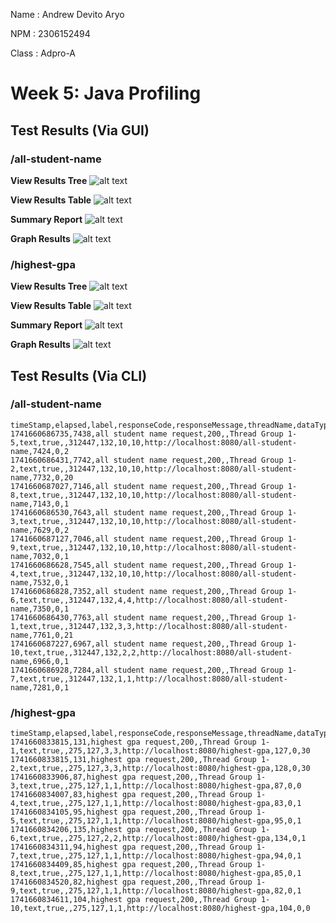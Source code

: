 Name    : Andrew Devito Aryo

NPM     : 2306152494

Class    : Adpro-A

# Week 5: Java Profiling
## Test Results (Via GUI)
### /all-student-name 
**View Results Tree**
![alt text](image.png)

**View Results Table**
![alt text](image-1.png)

**Summary Report**
![alt text](image-2.png)

**Graph Results**
![alt text](image-3.png)

### /highest-gpa
**View Results Tree**
![alt text](image-4.png)

**View Results Table**
![alt text](image-5.png)

**Summary Report**
![alt text](image-6.png)


**Graph Results**
![alt text](image-7.png)

## Test Results (Via CLI)
### /all-student-name
```
timeStamp,elapsed,label,responseCode,responseMessage,threadName,dataType,success,failureMessage,bytes,sentBytes,grpThreads,allThreads,URL,Latency,IdleTime,Connect
1741660686735,7438,all student name request,200,,Thread Group 1-5,text,true,,312447,132,10,10,http://localhost:8080/all-student-name,7424,0,2
1741660686431,7742,all student name request,200,,Thread Group 1-2,text,true,,312447,132,10,10,http://localhost:8080/all-student-name,7732,0,20
1741660687027,7146,all student name request,200,,Thread Group 1-8,text,true,,312447,132,10,10,http://localhost:8080/all-student-name,7143,0,1
1741660686530,7643,all student name request,200,,Thread Group 1-3,text,true,,312447,132,10,10,http://localhost:8080/all-student-name,7629,0,2
1741660687127,7046,all student name request,200,,Thread Group 1-9,text,true,,312447,132,10,10,http://localhost:8080/all-student-name,7032,0,1
1741660686628,7545,all student name request,200,,Thread Group 1-4,text,true,,312447,132,10,10,http://localhost:8080/all-student-name,7532,0,1
1741660686828,7352,all student name request,200,,Thread Group 1-6,text,true,,312447,132,4,4,http://localhost:8080/all-student-name,7350,0,1
1741660686430,7763,all student name request,200,,Thread Group 1-1,text,true,,312447,132,3,3,http://localhost:8080/all-student-name,7761,0,21
1741660687227,6967,all student name request,200,,Thread Group 1-10,text,true,,312447,132,2,2,http://localhost:8080/all-student-name,6966,0,1
1741660686928,7284,all student name request,200,,Thread Group 1-7,text,true,,312447,132,1,1,http://localhost:8080/all-student-name,7281,0,1

```

### /highest-gpa
```
timeStamp,elapsed,label,responseCode,responseMessage,threadName,dataType,success,failureMessage,bytes,sentBytes,grpThreads,allThreads,URL,Latency,IdleTime,Connect
1741660833815,131,highest gpa request,200,,Thread Group 1-1,text,true,,275,127,3,3,http://localhost:8080/highest-gpa,127,0,30
1741660833815,131,highest gpa request,200,,Thread Group 1-2,text,true,,275,127,3,3,http://localhost:8080/highest-gpa,128,0,30
1741660833906,87,highest gpa request,200,,Thread Group 1-3,text,true,,275,127,1,1,http://localhost:8080/highest-gpa,87,0,0
1741660834007,83,highest gpa request,200,,Thread Group 1-4,text,true,,275,127,1,1,http://localhost:8080/highest-gpa,83,0,1
1741660834105,95,highest gpa request,200,,Thread Group 1-5,text,true,,275,127,1,1,http://localhost:8080/highest-gpa,95,0,1
1741660834206,135,highest gpa request,200,,Thread Group 1-6,text,true,,275,127,2,2,http://localhost:8080/highest-gpa,134,0,1
1741660834311,94,highest gpa request,200,,Thread Group 1-7,text,true,,275,127,1,1,http://localhost:8080/highest-gpa,94,0,1
1741660834409,85,highest gpa request,200,,Thread Group 1-8,text,true,,275,127,1,1,http://localhost:8080/highest-gpa,85,0,1
1741660834520,82,highest gpa request,200,,Thread Group 1-9,text,true,,275,127,1,1,http://localhost:8080/highest-gpa,82,0,1
1741660834611,104,highest gpa request,200,,Thread Group 1-10,text,true,,275,127,1,1,http://localhost:8080/highest-gpa,104,0,0
```
